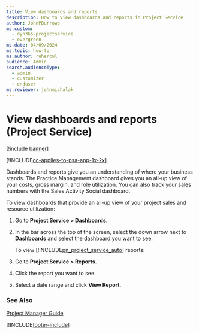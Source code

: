 ```yaml
---
title: View dashboards and reports
description: How to view dashboards and reports in Project Service
author: JohnPBurrows
ms.custom: 
  - dyn365-projectservice
  - evergreen
ms.date: 04/09/2024
ms.topic: how-to
ms.author: ruhercul
audience: Admin
search.audienceType: 
  - admin
  - customizer
  - enduser
ms.reviewer: johnmichalak
---
```

# View dashboards and reports (Project Service)

[!include [banner](../includes/psa-now-project-operations.md)]

[!INCLUDE[cc-applies-to-psa-app-1x-2x](../includes/cc-applies-to-psa-app-1x-2x.md)]

Dashboards and reports give you an understanding of where your business stands. The Practice Management dashboard gives you an all-up view of your costs, gross margin, and role utilization. You can also track your sales numbers with the Sales Activity Social dashboard.  
  
 To view dashboards that provide an all-up view of your project sales and resource utilization:  
  
1. Go to **Project Service > Dashboards**.  
  
2. In the bar across the top of the screen, select the down arrow next to **Dashboards** and select the dashboard you want to see.  
  
   To view [!INCLUDE[pn_project_service_auto](../includes/pn-project-service-auto.md)] reports:  
  
3. Go to **Project Service > Reports**.  
  
4. Click the report you want to see.  
  
5. Select a date range and click **View Report**.  
  
### See Also  
 [Project Manager Guide](../psa/project-manager-guide.md)


[!INCLUDE[footer-include](../includes/footer-banner.md)]
